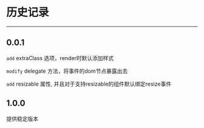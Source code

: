 # 历史记录

---


## 0.0.1

`add` extraClass 选项，render时默认添加样式

`modify` delegate 方法，将事件的dom节点暴露出去

`add` resizable 属性, 并且对于支持resizable的组件默认绑定resize事件

## 1.0.0

提供稳定版本